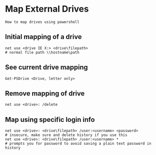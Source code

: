 # Map External Drives
    
    How to map drives using powershell
    
## Initial mapping of a drive

    net use <drive IE X:> <drive\filepath>                                      # normal file path \\hostname\path
    
## See current drive mapping

    Get-PSDrive <Drive, letter only>
    
## Remove mapping of drive

    net use <drive>: /delete
    
## Map using specific login info

    net use <drive>: <drive\filepath> /user:<username> <password>               # insecure, make sure and delete history if you use this
    net use <drive>: <drive\filepath> /user:<username> *                        # prompts you for password to avoid saving a plain text password in history